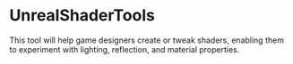 # UnrealShaderTools
This tool will help game designers create or tweak shaders, enabling them to experiment with lighting, reflection, and material properties. 
